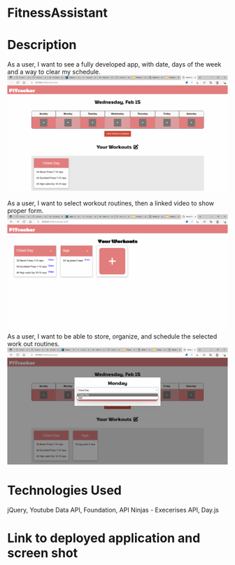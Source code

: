 # FitnessAssistant

# Description 
As a user, I want to see a fully developed app, with date, days of the week and a way to clear my schedule.
![Alt text](assets/images/Screenshot%20(87).png)

As a user, I want to select workout routines, then a linked video to show proper form. 
![Alt text](assets/images/Screenshot%20(89).png)
As a user, I want to be able to store, organize, and schedule the selected work out routines. 
![Alt text](assets/images/Screenshot%20(88).png)
# Technologies Used
jQuery, Youtube Data API, Foundation, API Ninjas - Execerises API, Day.js

# Link to deployed application and screen shot
